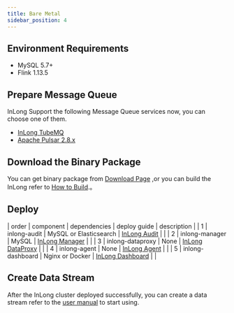 ```yaml
---
title: Bare Metal
sidebar_position: 4
---
```


## Environment Requirements
- MySQL 5.7+
- Flink 1.13.5

## Prepare Message Queue
InLong Support the following Message Queue services now, you can choose one of them.
- [InLong TubeMQ](modules/tubemq/quick_start.md)
- [Apache Pulsar 2.8.x](https://pulsar.apache.org/docs/en/2.8.1/standalone/)

## Download the Binary Package
You can get binary package from [Download Page](https://inlong.apache.org/download/main/) ,or you can build the InLong refer to [How to Build](quick_start/how_to_build.md).。

## Deploy
| order |  component | dependencies | deploy guide                                                          | description |
| 1   | inlong-audit | MySQL or Elasticsearch | [InLong Audit](modules/audit/quick_start.md)                          |  |
| 2   | inlong-manager | MySQL  | [InLong Manager](modules/manager/quick_start.md)                      |  |
| 3   | inlong-dataproxy | None | [InLong DataProxy](modules/dataproxy/quick_start.md)                  |  |
| 4   | inlong-agent | None | [InLong Agent](modules/agent/quick_start.md)                          |  |
| 5   | inlong-dashboard | Nginx or Docker | [InLong Dashboard](modules/dashboard/quick_start.md)                    | |

## Create Data Stream
After the InLong cluster deployed successfully, you can create a data stream refer to the [user manual](user_guide/user_manual.md) to start using.